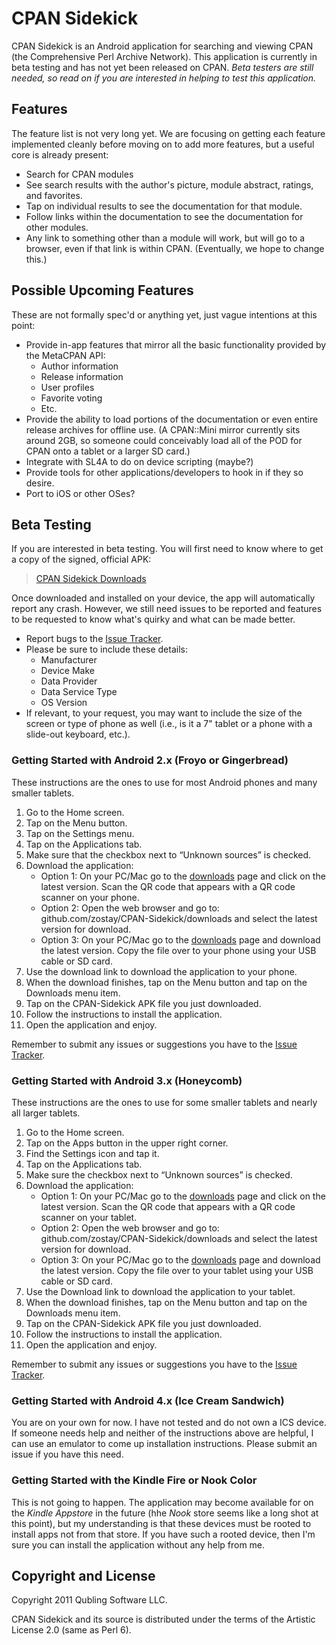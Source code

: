 # CPAN Sidekick

CPAN Sidekick is an Android application for searching and viewing CPAN (the
Comprehensive Perl Archive Network). This application is currently in beta
testing and has not yet been released on CPAN. *Beta testers are still needed,
so read on if you are interested in helping to test this application.*

## Features

The feature list is not very long yet. We are focusing on getting each feature
implemented cleanly before moving on to add more features, but a useful core is
already present:

 * Search for CPAN modules
 * See search results with the author's picture, module abstract, ratings, and
   favorites.
 * Tap on individual results to see the documentation for that module.
 * Follow links within the documentation to see the documentation for other
   modules.
 * Any link to something other than a module will work, but will go to a
   browser, even if that link is within CPAN. (Eventually, we hope to change
   this.)

## Possible Upcoming Features

These are not formally spec'd or anything yet, just vague intentions at this
point:

 * Provide in-app features that mirror all the basic functionality provided by
   the MetaCPAN API:
   * Author information
   * Release information
   * User profiles
   * Favorite voting
   * Etc.
 * Provide the ability to load portions of the documentation or even entire
   release archives for offline use. (A CPAN::Mini mirror currently sits around
   2GB, so someone could conceivably load all of the POD for CPAN onto a tablet 
   or a larger SD card.)
 * Integrate with SL4A to do on device scripting (maybe?)
 * Provide tools for other applications/developers to hook in if they so desire.
 * Port to iOS or other OSes?

## Beta Testing

If you are interested in beta testing. You will first need to know where to get
a copy of the signed, official APK:

> [CPAN Sidekick Downloads](http://github.com/zostay/CPAN-Sidekick/downloads)

Once downloaded and installed on your device, the app will automatically report
any crash. However, we still need issues to be reported and features to be
requested to know what's quirky and what can be made better. 

 * Report bugs to the [Issue Tracker](http://github.com/zostay/CPAN-Sidekick/issues).
 * Please be sure to include these details:
   * Manufacturer
   * Device Make
   * Data Provider
   * Data Service Type
   * OS Version
 * If relevant, to your request, you may want to include the size of the screen
   or type of phone as well (i.e., is it a 7" tablet or a phone with a slide-out
   keyboard, etc.).

### Getting Started with Android 2.x (Froyo or Gingerbread)

These instructions are the ones to use for most Android phones and many smaller
tablets.

1. Go to the Home screen.
2. Tap on the Menu button.
3. Tap on the Settings menu.
4. Tap on the Applications tab.
5. Make sure that the checkbox next to “Unknown sources” is checked.
6. Download the application:
   * Option 1: On your PC/Mac go to the [downloads](http://github.com/zostay/CPAN-Sidekick/downloads) 
     page and click on the latest version. Scan the QR code that appears with a
     QR code scanner on your phone.
   * Option 2: Open the web browser and go to: github.com/zostay/CPAN-Sidekick/downloads
     and select the latest version for download.
   * Option 3: On your PC/Mac go to the [downloads](http://github.com/zostay/CPAN-Sidekick/downloads)
     page and download the latest version. Copy the file over to your phone
     using your USB cable or SD card.
7. Use the download link to download the application to your phone.
8. When the download finishes, tap on the Menu button and tap on the Downloads
   menu item.
9. Tap on the CPAN-Sidekick APK file you just downloaded.
10. Follow the instructions to install the application.
11. Open the application and enjoy.

Remember to submit any issues or suggestions you have to the [Issue Tracker](http://github.com/zostay/CPAN-Sidekick/issues).

### Getting Started with Android 3.x (Honeycomb)

These instructions are the ones to use for some smaller tablets and nearly all
larger tablets.

1. Go to the Home screen.
2. Tap on the Apps button in the upper right corner.
3. Find the Settings icon and tap it.
4. Tap on the Applications tab.
5. Make sure the checkbox next to “Unknown sources” is checked.
6. Download the application:
   * Option 1: On your PC/Mac go to the [downloads](http://github.com/zostay/CPAN-Sidekick/downloads) 
     page and click on the latest version. Scan the QR code that appears with a
     QR code scanner on your tablet.
   * Option 2: Open the web browser and go to: github.com/zostay/CPAN-Sidekick/downloads
     and select the latest version for download.
   * Option 3: On your PC/Mac go to the [downloads](http://github.com/zostay/CPAN-Sidekick/downloads)
     page and download the latest version. Copy the file over to your tablet
     using your USB cable or SD card.
7. Use the Download link to download the application to your tablet.
8. When the download finishes, tap on the Menu button and tap on the Downloads
   menu item.
9. Tap on the CPAN-Sidekick APK file you just downloaded.
10. Follow the instructions to install the application.
11. Open the application and enjoy.

Remember to submit any issues or suggestions you have to the [Issue Tracker](http://github.com/zostay/CPAN-Sidekick/issues).

### Getting Started with Android 4.x (Ice Cream Sandwich)

You are on your own for now. I have not tested and do not own a ICS device. If
someone needs help and neither of the instructions above are helpful, I can use
an emulator to come up installation instructions. Please submit an issue if you
have this need.

### Getting Started with the Kindle Fire or Nook Color

This is not going to happen. The application may become available for on the
*Kindle Appstore* in the future (hhe *Nook* store seems like a long shot at this
point), but my understanding is that these devices must be rooted to install
apps not from that store. If you have such a rooted device, then I'm sure you
can install the application without any help from me.

## Copyright and License

Copyright 2011 Qubling Software LLC.

CPAN Sidekick and its source is distributed under the terms of the Artistic
License 2.0 (same as Perl 6).
